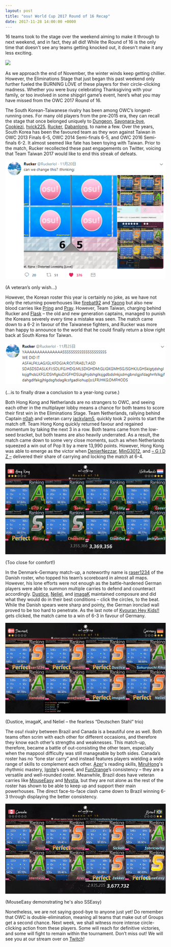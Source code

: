 ```yaml
---
layout: post
title: "osu! World Cup 2017 Round of 16 Recap"
date: 2017-11-28 14:00:00 +0000
---
```


16 teams took to the stage over the weekend aiming to make it through to next weekend, and in fact, they all did! While the Round of 16 is the only time that doesn't see any teams getting knocked out, it doesn't make it any less exciting. 

![](/wiki/shared/news/banners/owc_2017_recap_banner.jpg)

As we approach the end of November, the winter winds keep getting chillier. However, the Eliminations Stage that just began this past weekend only further fueled the BURNING LOVE of these players for their circle-clicking madness. Whether you were busy celebrating Thanksgiving with your family, or too involved in some shipgirl game’s event, here’s what you may have missed from the OWC 2017 Round of 16.

The South Korean-Taiwanese rivalry has been among OWC’s longest-running ones. For many old players from the pre-2015 era, they can recall the stage that once belonged uniquely to [Dungeon](https://osu.ppy.sh/users/461720), [Sayonara-bye](https://osu.ppy.sh/users/713266), [Cookiezi](https://osu.ppy.sh/users/124493), [hvick225](https://osu.ppy.sh/users/50265), [Rucker](https://osu.ppy.sh/users/147515), [Dabanlong](https://osu.ppy.sh/users/624254), to name a few. Over the years, South Korea has been the favoured team as they won against Taiwan in OWC 2013 Finals 6-5, OWC 2014 Semi-finals 6-5, and OWC 2016 Semi-finals 6-2. It almost seemed like fate has been toying with Taiwan. Prior to the match, Rucker recollected these past engagements on Twitter, voicing that Team Taiwan 2017 would like to end this streak of defeats.

![](\wiki\shared\news\2017-11-28-OWC-Round-of-16-recap\Rucker_tweet_1.png)

(A veteran’s only wish…)

However, the Korean roster this year is certainly no joke, as we have not only the returning powerhouses like [firebat92](https://osu.ppy.sh/users/1777162) and [Yaong](https://osu.ppy.sh/users/1883865) but also new blood carries like [Pring](https://osu.ppy.sh/users/3478883) and [Pray](https://osu.ppy.sh/users/2190336). However, Team Taiwan, charging behind Rucker and [Flask](https://osu.ppy.sh/users/959763) – the old and new generation captains, managed to punish the Koreans severely every time a mistake was seen. The match came down to a 6-2 in favour of the Taiwanese fighters, and Rucker was more than happy to announce to the world that he could finally return a blow right back at South Korea for Taiwan.

![](\wiki\shared\news\2017-11-28-OWC-Round-of-16-recap\Rucker_tweet_2.png)

(…is to finally draw a conclusion to a year-long curse.)

Both Hong Kong and Netherlands are no strangers to OWC, and seeing each other in the multiplayer lobby means a chance for both teams to score their first win in the Eliminations Stage. Team Netherlands, rallying behind Captain [n0ah](https://osu.ppy.sh/users/3086393) and veteran carry [jackylam5](https://osu.ppy.sh/users/1540807), quickly took 2 points to start the match off. Team Hong Kong quickly returned favour and regained momentum by taking the next 3 in a row. Both teams came from the low-seed bracket, but both teams are also heavily underrated. As a result, the match came down to some very close moments, such as when Netherlands squeezed a win out of Pop It by a mere 13,990 points. However, Hong Kong was able to emerge as the victor when [DenierNezzar](https://osu.ppy.sh/users/126144), [MinG3012](https://osu.ppy.sh/users/1583218), and [– G I D Z –](https://osu.ppy.sh/users/2286528) delivered their share of carrying and locking the match at 6-4.

![](\wiki\shared\news\2017-11-28-OWC-Round-of-16-recap\Hong_Kong_v_Netherlands.png)

(Too close for comfort!)

In the Denmark-Germany match-up, a noteworthy name is [raser1234](https://osu.ppy.sh/users/2527887) of the Danish roster, who topped his team’s scoreboard in almost all maps. However, his lone efforts were not enough as the battle-hardened German players were able to summon multiple carries to defend and counteract accordingly. [Dustice](https://osu.ppy.sh/users/754565), [Neliel](https://osu.ppy.sh/users/1500305), and [imagaK](https://osu.ppy.sh/users/2022445) maintained composure and did what they would do in their best conditions – click the circles, to the beat. While the Danish spears were sharp and pointy, the German ironclad wall proved to be too hard to penetrate. As the last note of [Kyouran Hey Kids!!](http://osu.ppy.sh/b/815857&m=0) gets clicked, the match came to a win of 6-3 in favour of Germany.

![](\wiki\shared\news\2017-11-28-OWC-Round-of-16-recap\Denmark_v_Germany.png)

(Dustice, imagaK, and Neliel – the fearless “Deutschen Stahl” trio)

The osu! rivalry between Brazil and Canada is a beautiful one as well. Both teams often scrim with each other for different occasions, and therefore they know each other’s strengths and weaknesses. This match-up, therefore, became a battle of out-consisting the other team, especially when the mappool difficulty was still manageable by both sides. Canada’s roster has no “lone star carry” and instead features players wielding a wide range of skills to complement each other. [Azer](https://osu.ppy.sh/users/2155578)'s reading skills, [MiruHong](https://osu.ppy.sh/users/2866814)'s rhythmic mastery, [Ignite](https://osu.ppy.sh/users/3122948)’s speed, and [FunOrange](https://osu.ppy.sh/users/2051389)’s consistency – they are a versatile and well-rounded roster. Meanwhile, Brazil does have veteran carries like [MouseEasy](https://osu.ppy.sh/users/1558603) and [Mystia](https://osu.ppy.sh/users/4277702), but they are not alone as the rest of the roster has shown to be able to keep up and support their main powerhouses. The direct face-to-face clash came down to Brazil winning 6-3 through displaying the better consistency.

![](\wiki\shared\news\2017-11-28-OWC-Round-of-16-recap\Canada_v_Brazil.png)

(MouseEasy demonstrating he's also SSEasy)

Nonetheless, we are not saying good-bye to anyone just yet! Do remember that OWC is double-elimination, meaning all teams that make out of Groups get a second chance. Next week, we shall witness more intense circle-clicking action from these players. Some will reach for definitive victories, and some will fight to remain within the tournament. Don’t miss out! We will see you at our stream over on [Twitch](http://www.twitch.tv/osulive)! 